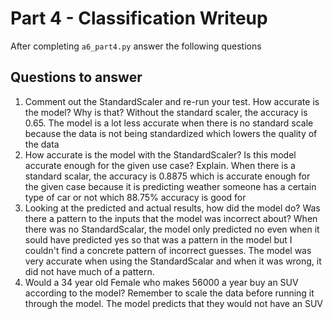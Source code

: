 # Part 4 - Classification Writeup

After completing `a6_part4.py` answer the following questions

## Questions to answer

1. Comment out the StandardScaler and re-run your test. How accurate is the model? Why is that?
Without the standard scaler, the accuracy is 0.65. The model is a lot less accurate when there is no standard scale because the data is not being standardized which lowers the quality of the data
2. How accurate is the model with the StandardScaler? Is this model accurate enough for the given use case? Explain.
When there is a standard scalar, the accuracy is 0.8875 which is accurate enough for the given case because it is predicting weather someone has a certain type of car or not which 88.75% accuracy is good for
3. Looking at the predicted and actual results, how did the model do? Was there a pattern to the inputs that the model was incorrect about?
When there was no StandardScalar, the model only predicted no even when it sould have predicted yes so that was a pattern in the model but I couldn't find a concrete pattern of incorrect guesses. The model was very accurate when using the StandardScalar and when it was wrong, it did not have much of a pattern.
4. Would a 34 year old Female who makes 56000 a year buy an SUV according to the model? Remember to scale the data before running it through the model.
The model predicts that they would not have an SUV
